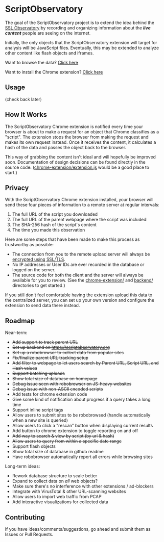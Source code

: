 ScriptObservatory
=================

The goal of the ScriptObservatory project is to extend the idea behind the 
[SSL Observatory](https://www.eff.org/observatory) by recording and 
organizing information about the **_live content_** people are seeing on
the internet.

Initially, the only objects that the ScriptObservatory extension will target 
for analysis will be JavaScript files. Eventually, this may be extended to 
analyze other content like flash objects and iframes.

Want to browse the data? [Click here](https://www.scriptobservatory.org)

Want to install the Chrome extension? 
[Click here](https://github.com/andy11/ScriptObservatory#usage)


Usage
-----

(check back later)


How It Works
------------

The ScriptObservatory Chrome extension is notified every time your browser is 
about to make a request for an object that Chrome classifies as a "script". 
The extension stops the browser from making the request and makes its own request
instead. Once it receives the content, it calculates a hash of the data and 
passes the object back to the browser.

This way of grabbing the content isn't ideal and will hopefully be improved soon.
Documentation of design decisions can be found directly in the source code. 
([chrome-extension/extension.js](https://github.com/andy11/ScriptObservatory/blob/master/chrome-extension/extension.js)
would be a good place to start.)


Privacy
-------

With the ScriptObservatory Chrome extension installed, your browser will send these
four pieces of information to a remote server at regular intervals:
 1. The full URL of the script you downloaded
 2. The full URL of the parent webpage where the script was included
 3. The SHA-256 hash of the script's content
 4. The time you made this observation

Here are some steps that have been made to make this process as trustworthy as possible:
 - The connection from you to the remote upload server will always be 
   [encrypted using SSL/TLS](https://www.ssllabs.com/ssltest/analyze.html?d=scriptobservatory.org). 
 - No IP addresses or User IDs are ever recorded in the database or logged on the server.
 - The source code for both the client and the server will always be available for you to 
   review. (See the 
   [chrome-extension/](https://github.com/andy11/ScriptObservatory/tree/master/chrome-extension) 
   and [backend/](https://github.com/andy11/ScriptObservatory/tree/master/backend) 
   directories to get started.)

If you still don't feel comfortable having the extension upload this data to the centralized
server, you can set up your own version and configure the extension to send data there instead.


Roadmap
-------

Near-term:
 - ~~Add support to track parent URL~~
 - ~~Set up backend on https://scriptobservatory.org~~
 - ~~Set up a robobrowser to collect data from popular sites~~
 - ~~Fix/finalize parent URL tracking setup~~
 - ~~Add filter to webpage to let users search by Parent URL, Script URL, and Hash values~~
 - ~~Support batching uploads~~
 - ~~Show total size of database on homepage~~
 - ~~Debug issue seen with robobrowser on JS-heavy websites~~
 - ~~Debug issue with non-ASCII encoded scripts~~ 
 - Add tests for chrome extension code
 - Give some kind of notification about progress if a query takes a long time
 - Support inline script tags
 - Allow users to submit sites to be robobrowsed (handle automatically when a new site is queried)
 - Allow users to click a "rescan" button when displaying current results
 - Add button to chrome extension to toggle reporting on and off
 - ~~Add way to search & view by script (by url & hash)~~
 - ~~Allow users to query from within a specific date range~~
 - Support flash objects
 - Show total size of database in github readme
 - Have robobrowser automatically report all errors while browsing sites

Long-term ideas:
 - Rework database structure to scale better
 - Expand to collect data on _all_ web objects?
 - Make sure there's no interference with other extensions / ad-blockers
 - Integrate with VirusTotal & other URL-scanning websites
 - Allow users to import web traffic from PCAP
 - Add interactive visualizations for collected data


Contributing
------------

If you have ideas/comments/suggestions, go ahead and submit them as Issues or Pull Requests. 


